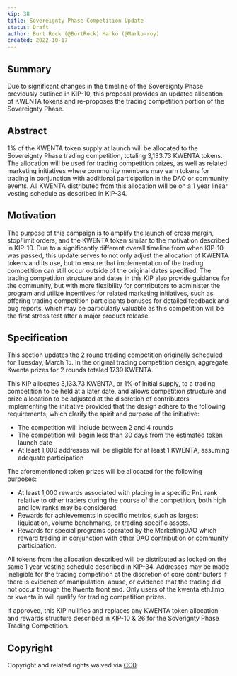 ```yaml
---
kip: 38
title: Sovereignty Phase Competition Update
status: Draft
author: Burt Rock (@BurtRock) Marko (@Marko-roy)
created: 2022-10-17
---
```


## Summary

Due to significant changes in the timeline of the Sovereignty Phase previously outlined in KIP-10, this proposal provides an updated allocation of KWENTA tokens and re-proposes the trading competition portion of the Sovereignty Phase.

## Abstract

1% of the KWENTA token supply at launch will be allocated to the Sovereignty Phase trading competition, totaling 3,133.73 KWENTA tokens. The allocation will be used for trading competition prizes, as well as related marketing initiatives where community members may earn tokens for trading in conjunction with additional participation in the DAO or community events. All KWENTA distributed from this allocation will be on a 1 year linear vesting schedule as described in KIP-34.

## Motivation

The purpose of this campaign is to amplify the launch of cross margin, stop/limit orders, and the KWENTA token similar to the motivation described in KIP-10. Due to a significantly different overall timeline from when KIP-10 was passed, this update serves to not only adjust the allocation of KWENTA tokens and its use, but to ensure that implementation of the trading competition can still occur outside of the original dates specified. The trading competition structure and dates in this KIP also provide guidance for the community, but with more flexibility for contributors to administer the program and utilize incentives for related marketing initiatives, such as offering trading competition participants bonuses for detailed feedback and bug reports, which may be particularly valuable as this competition will be the first stress test after a major product release.

## Specification

This section updates the 2 round trading competition originally scheduled for Tuesday, March 15. In the original trading competition design, aggregate Kwenta prizes for 2 rounds totaled 1739 KWENTA.

This KIP allocates 3,133.73 KWENTA, or 1% of initial supply, to a trading competition to be held at a later date, and allows competition structure and prize allocation to be adjusted at the discretion of contributors implementing the initiative provided that the design adhere to the following requirements, which clarify the spirit and purpose of the initiative:
- The competition will include between 2 and 4 rounds
- The competition will begin less than 30 days from the estimated token launch date
- At least 1,000 addresses will be eligible for at least 1 KWENTA, assuming adequate participation

The aforementioned token prizes will be allocated for the following purposes:
- At least 1,000 rewards associated with placing in a specific PnL rank relative to other traders during the course of the competition, both high and low ranks may be considered
- Rewards for achievements in specific metrics, such as largest liquidation, volume benchmarks, or trading specific assets.
- Rewards for special programs operated by the MarketingDAO which reward trading in conjunction with other DAO contribution or community participation.

All tokens from the allocation described will be distributed as locked on the same 1 year vesting schedule described in KIP-34. Addresses may be made ineligible for the trading competition at the discretion of core contributors if there is evidence of manipulation, abuse, or evidence that the trading did not occur through the Kwenta front end. Only users of the kwenta.eth.limo or kwenta.io will qualify for trading competition prizes.

If approved, this KIP nullifies and replaces any KWENTA token allocation and rewards structure described in KIP-10 & 26 for the Soverignty Phase Trading Competition.

## Copyright

Copyright and related rights waived via [CC0](https://creativecommons.org/publicdomain/zero/1.0/).
